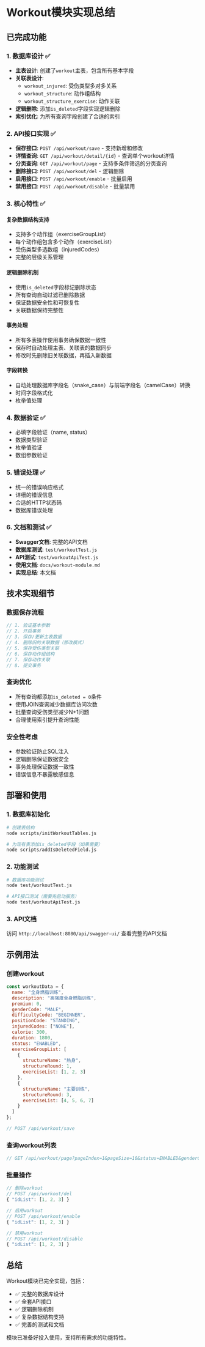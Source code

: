 # Workout模块实现总结

## 已完成功能

### 1. 数据库设计 ✅
- **主表设计**: 创建了`workout`主表，包含所有基本字段
- **关联表设计**: 
  - `workout_injured`: 受伤类型多对多关系
  - `workout_structure`: 动作组结构
  - `workout_structure_exercise`: 动作关联
- **逻辑删除**: 添加`is_deleted`字段实现逻辑删除
- **索引优化**: 为所有查询字段创建了合适的索引

### 2. API接口实现 ✅
- **保存接口**: `POST /api/workout/save` - 支持新增和修改
- **详情查询**: `GET /api/workout/detail/{id}` - 查询单个workout详情
- **分页查询**: `GET /api/workout/page` - 支持多条件筛选的分页查询
- **删除接口**: `POST /api/workout/del` - 逻辑删除
- **启用接口**: `POST /api/workout/enable` - 批量启用
- **禁用接口**: `POST /api/workout/disable` - 批量禁用

### 3. 核心特性 ✅

#### 复杂数据结构支持
- 支持多个动作组（exerciseGroupList）
- 每个动作组包含多个动作（exerciseList）
- 受伤类型多选数组（injuredCodes）
- 完整的层级关系管理

#### 逻辑删除机制
- 使用`is_deleted`字段标记删除状态
- 所有查询自动过滤已删除数据
- 保证数据安全性和可恢复性
- 关联数据保持完整性

#### 事务处理
- 所有多表操作使用事务确保数据一致性
- 保存时自动处理主表、关联表的数据同步
- 修改时先删除旧关联数据，再插入新数据

#### 字段转换
- 自动处理数据库字段名（snake_case）与前端字段名（camelCase）转换
- 时间字段格式化
- 枚举值处理

### 4. 数据验证 ✅
- 必填字段验证（name, status）
- 数据类型验证
- 枚举值验证
- 数组参数验证

### 5. 错误处理 ✅
- 统一的错误响应格式
- 详细的错误信息
- 合适的HTTP状态码
- 数据库错误处理

### 6. 文档和测试 ✅
- **Swagger文档**: 完整的API文档
- **数据库测试**: `test/workoutTest.js`
- **API测试**: `test/workoutApiTest.js`
- **使用文档**: `docs/workout-module.md`
- **实现总结**: 本文档

## 技术实现细节

### 数据保存流程
```javascript
// 1. 验证基本参数
// 2. 开启事务
// 3. 保存/更新主表数据
// 4. 删除旧的关联数据（修改模式）
// 5. 保存受伤类型关联
// 6. 保存动作组结构
// 7. 保存动作关联
// 8. 提交事务
```

### 查询优化
- 所有查询都添加`is_deleted = 0`条件
- 使用JOIN查询减少数据库访问次数
- 批量查询受伤类型减少N+1问题
- 合理使用索引提升查询性能

### 安全性考虑
- 参数验证防止SQL注入
- 逻辑删除保证数据安全
- 事务处理保证数据一致性
- 错误信息不暴露敏感信息

## 部署和使用

### 1. 数据库初始化
```bash
# 创建表结构
node scripts/initWorkoutTables.js

# 为现有表添加is_deleted字段（如果需要）
node scripts/addIsDeletedField.js
```

### 2. 功能测试
```bash
# 数据库功能测试
node test/workoutTest.js

# API接口测试（需要先启动服务）
node test/workoutApiTest.js
```

### 3. API文档
访问 `http://localhost:8080/api/swagger-ui/` 查看完整的API文档

## 示例用法

### 创建workout
```javascript
const workoutData = {
  name: "全身燃脂训练",
  description: "高强度全身燃脂训练",
  premium: 0,
  genderCode: "MALE",
  difficultyCode: "BEGINNER",
  positionCode: "STANDING",
  injuredCodes: ["NONE"],
  calorie: 300,
  duration: 1800,
  status: "ENABLED",
  exerciseGroupList: [
    {
      structureName: "热身",
      structureRound: 1,
      exerciseList: [1, 2, 3]
    },
    {
      structureName: "主要训练",
      structureRound: 3,
      exerciseList: [4, 5, 6, 7]
    }
  ]
};

// POST /api/workout/save
```

### 查询workout列表
```javascript
// GET /api/workout/page?pageIndex=1&pageSize=10&status=ENABLED&genderCode=MALE
```

### 批量操作
```javascript
// 删除workout
// POST /api/workout/del
{ "idList": [1, 2, 3] }

// 启用workout
// POST /api/workout/enable
{ "idList": [1, 2, 3] }

// 禁用workout
// POST /api/workout/disable
{ "idList": [1, 2, 3] }
```

## 总结

Workout模块已完全实现，包括：
- ✅ 完整的数据库设计
- ✅ 全套API接口
- ✅ 逻辑删除机制
- ✅ 复杂数据结构支持
- ✅ 完善的测试和文档

模块已准备好投入使用，支持所有需求的功能特性。
